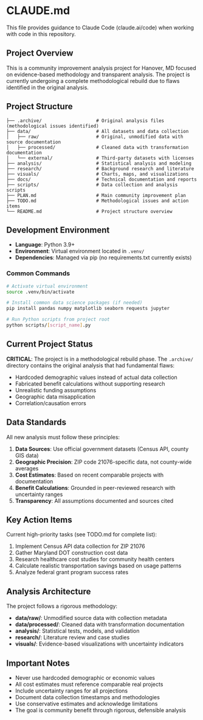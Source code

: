 # CLAUDE.md

This file provides guidance to Claude Code (claude.ai/code) when working with code in this repository.

## Project Overview

This is a community improvement analysis project for Hanover, MD focused on evidence-based methodology and transparent analysis. The project is currently undergoing a complete methodological rebuild due to flaws identified in the original analysis.

## Project Structure

```
├── .archive/                    # Original analysis files (methodological issues identified)
├── data/                        # All datasets and data collection
│   ├── raw/                     # Original, unmodified data with source documentation
│   ├── processed/               # Cleaned data with transformation documentation
│   └── external/                # Third-party datasets with licenses
├── analysis/                    # Statistical analysis and modeling
├── research/                    # Background research and literature
├── visuals/                     # Charts, maps, and visualizations
├── docs/                        # Technical documentation and reports
├── scripts/                     # Data collection and analysis scripts
├── PLAN.md                      # Main community improvement plan
├── TODO.md                      # Methodological issues and action items
└── README.md                    # Project structure overview
```

## Development Environment

- **Language**: Python 3.9+
- **Environment**: Virtual environment located in `.venv/`
- **Dependencies**: Managed via pip (no requirements.txt currently exists)

### Common Commands

```bash
# Activate virtual environment
source .venv/bin/activate

# Install common data science packages (if needed)
pip install pandas numpy matplotlib seaborn requests jupyter

# Run Python scripts from project root
python scripts/[script_name].py
```

## Current Project Status

**CRITICAL**: The project is in a methodological rebuild phase. The `.archive/` directory contains the original analysis that had fundamental flaws:

- Hardcoded demographic values instead of actual data collection
- Fabricated benefit calculations without supporting research
- Unrealistic funding assumptions
- Geographic data misapplication
- Correlation/causation errors

## Data Standards

All new analysis must follow these principles:

1. **Data Sources**: Use official government datasets (Census API, county GIS data)
2. **Geographic Precision**: ZIP code 21076-specific data, not county-wide averages
3. **Cost Estimates**: Based on recent comparable projects with documentation
4. **Benefit Calculations**: Grounded in peer-reviewed research with uncertainty ranges
5. **Transparency**: All assumptions documented and sources cited

## Key Action Items

Current high-priority tasks (see TODO.md for complete list):

1. Implement Census API data collection for ZIP 21076
2. Gather Maryland DOT construction cost data
3. Research healthcare cost studies for community health centers
4. Calculate realistic transportation savings based on usage patterns
5. Analyze federal grant program success rates

## Analysis Architecture

The project follows a rigorous methodology:

- **data/raw/**: Unmodified source data with collection metadata
- **data/processed/**: Cleaned data with transformation documentation
- **analysis/**: Statistical tests, models, and validation
- **research/**: Literature review and case studies
- **visuals/**: Evidence-based visualizations with uncertainty indicators

## Important Notes

- Never use hardcoded demographic or economic values
- All cost estimates must reference comparable real projects
- Include uncertainty ranges for all projections
- Document data collection timestamps and methodologies
- Use conservative estimates and acknowledge limitations
- The goal is community benefit through rigorous, defensible analysis